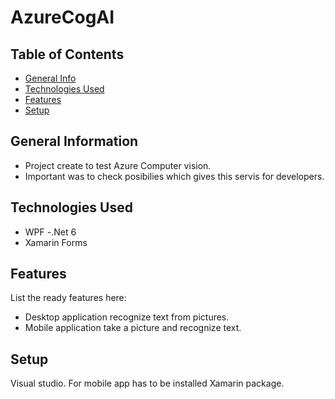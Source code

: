 # AzureCogAI 

## Table of Contents
* [General Info](#general-information)
* [Technologies Used](#technologies-used)
* [Features](#features)
* [Setup](#setup)


## General Information
- Project create to test Azure Computer vision.
- Important was to check posibilies which gives this servis for developers.

## Technologies Used
- WPF -.Net 6
- Xamarin Forms

## Features
List the ready features here:
- Desktop application recognize text from pictures.
- Mobile application take a picture and recognize text.

## Setup
Visual studio. For mobile app has to be installed Xamarin package.
